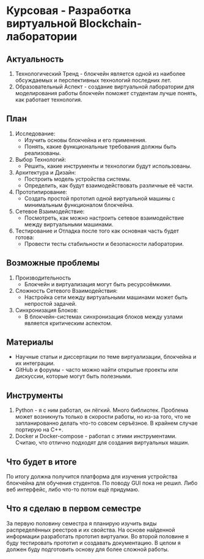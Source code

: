 # Курсовая - Разработка виртуальной Blockchain-лаборатории

## Актуальность
1. Технологический Тренд - блокчейн является одной из наиболее обсуждаемых и перспективных технологий последних лет.
2. Образовательный Аспект - создание виртуальной лаборатории для моделирования работы блокчейн поможет студентам лучше понять, как работает технология.

## План
1. Исследование:
	* Изучить основы блокчейна и его применения. 
	* Понять, какие функциональные требования должны быть реализованы.
2. Выбор Технологий:
	* Решить, какие инструменты и технологии будут использованы.
3. Архитектура и Дизайн:
	* Построить модель устройства системы.
	* Определить, как будут взаимодействовать различные её части.
4. Прототипирование:
	* Создать простой прототип одной виртуальной машины с минимальным функционалом блокчейна.
5. Сетевое Взаимодействие:
	* Посмотреть, как можно настроить сетевое взаимодействие между виртуальными машинами.
6. Тестирование и Отладка после того как основная часть будет готова:
	* Провести тесты стабильности и безопасности лаборатории.

## Возможные проблемы
1. Производительность
	* Блокчейн и виртуализация могут быть ресурсоёмкими.
2. Сложность Сетевого Взаимодействия: 
	* Настройка сети между виртуальными машинами может быть непростой задачей.
3. Синхронизация Блоков: 
	* В блокчейн-системах синхронизация блоков между узлами является критическим аспектом.

## Материалы
* Научные статьи и диссертации по теме виртуализации, блокчейна и их интеграции.
* GitHub и форумы - часто можно найти открытые проекты или дискуссии, которые могут быть полезными.

## Инструменты
1. Python - я с ним работал, он лёгкий. Много библиотек. Проблема может возникнуть только в скорости работы, но из-за того, что не запланированно делать что-то совсем серъёзное. В крайнем случае портирую на C++.
2. Docker и Docker-compose - работал с этими инструментами. Считаю, что отлично подходят для создания виртуальных машин.

## Что будет в итоге
По итогу должна получится платформа для изучения устройства блокчейна для обучения студентов. По поводу GUI пока не решил. Либо веб интерфейс, либо что-то потом ещё придумаю.

## Что я сделаю в первом семестре
За первую половину семестра я планирую изучить виды распределённых реестров и их свойства. На основе найденной информации разработать прототип виртуалки. Во второй половине я буду тестировать прототип и создавать документацию. В целом я должен буду подготовить основу для более сложной работы.